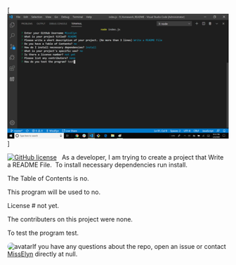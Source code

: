 
  [![Input Screenshot](/images/InputScreen.png)]
  
  [![GitHub license](https://img.shields.io/badge/license-MIT-blue.svg)](https://github.com/nelio/some)
  ​
  ​
  As a developer, I am trying to create a project that Write a README File.
  ​
  To install necessary dependencies run install.
  
  The Table of Contents is ​no.

  This program will be used to no.

  License # not yet.

  The contributers on this project were none.

  To test the program test.

  ​
  <img src="https://avatars2.githubusercontent.com/u/53241737?v=4" alt="avatar" style="border-radius: 16px" width="30" />
  ​
  If you have any questions about the repo, open an issue or contact [MissElyn](https://api.github.com/users/MissElyn) directly at null.
  